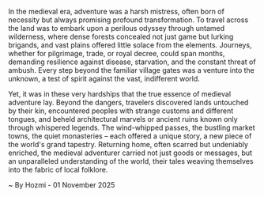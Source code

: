 
In the medieval era, adventure was a harsh mistress, often born of necessity but always promising profound transformation. To travel across the land was to embark upon a perilous odyssey through untamed wilderness, where dense forests concealed not just game but lurking brigands, and vast plains offered little solace from the elements. Journeys, whether for pilgrimage, trade, or royal decree, could span months, demanding resilience against disease, starvation, and the constant threat of ambush. Every step beyond the familiar village gates was a venture into the unknown, a test of spirit against the vast, indifferent world.

Yet, it was in these very hardships that the true essence of medieval adventure lay. Beyond the dangers, travelers discovered lands untouched by their kin, encountered peoples with strange customs and different tongues, and beheld architectural marvels or ancient ruins known only through whispered legends. The wind-whipped passes, the bustling market towns, the quiet monasteries – each offered a unique story, a new piece of the world's grand tapestry. Returning home, often scarred but undeniably enriched, the medieval adventurer carried not just goods or messages, but an unparalleled understanding of the world, their tales weaving themselves into the fabric of local folklore.

~ By Hozmi - 01 November 2025
